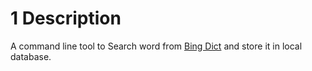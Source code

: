 # 1 Description
A command line tool to Search word from [Bing Dict](http://cn.bing.com/dict/) and store
it in local database.
